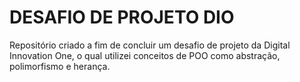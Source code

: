 # DESAFIO DE PROJETO DIO

Repositório criado a fim de concluir um desafio de projeto da Digital Innovation One, o qual utilizei conceitos de POO como abstração, polimorfismo e herança.
